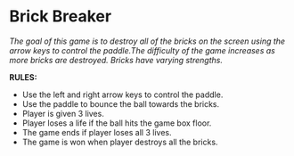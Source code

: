 # Brick Breaker

_The goal of this game is to destroy all of the bricks on the screen using the 
arrow keys to control the paddle.The difficulty of the game increases as more bricks
are destroyed. Bricks have varying strengths._

**RULES:**  
* Use the left and right arrow keys to control the paddle.
* Use the paddle to bounce the ball towards the bricks.
* Player is given 3 lives.
* Player loses a life if the ball hits the game box floor.
* The game ends if player loses all 3 lives.
* The game is won when player destroys all the bricks.



